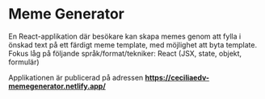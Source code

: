 # Meme Generator
En React-applikation där besökare kan skapa memes genom att fylla i önskad text på ett färdigt meme template, med möjlighet att byta template. 
Fokus låg på följande språk/format/tekniker: React (JSX, state, objekt, formulär)

Applikationen är publicerad på adressen **https://ceciliaedv-memegenerator.netlify.app/**
